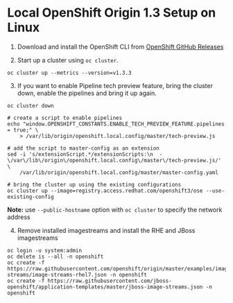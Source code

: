 # Local OpenShift Origin 1.3 Setup on Linux

1. Download and install the OpenShift CLI from [OpenShift GitHub Releases](https://github.com/openshift/origin/releases/tag/v1.3.3)

2. Start up a cluster using ```oc cluster```.

  ```
  oc cluster up --metrics --version=v1.3.3
  ```

3. If you want to enable Pipeline tech preview feature, bring the cluster down, enable the pipelines and bring it up again.

  ```
  oc cluster down

  # create a script to enable pipelines
  echo "window.OPENSHIFT_CONSTANTS.ENABLE_TECH_PREVIEW_FEATURE.pipelines = true;" \
      > /var/lib/origin/openshift.local.config/master/tech-preview.js

  # add the script to master-config as an extension
  sed -i 's/extensionScript.*/extensionScripts:\n  - \/var\/lib\/origin\/openshift.local.config\/master\/tech-preview.js/' \
      /var/lib/origin/openshift.local.config/master/master-config.yaml

  # bring the cluster up using the existing configurations
  oc cluster up --image=registry.access.redhat.com/openshift3/ose --use-existing-config
  ```

  __Note:__ use ```--public-hostname``` option with ```oc cluster``` to specify the network address

4. Remove installed imagestreams and install the RHE and JBoss imagestreams

  ```
  oc login -u system:admin
  oc delete is --all -n openshift
  oc create -f https://raw.githubusercontent.com/openshift/origin/master/examples/image-streams/image-streams-rhel7.json -n openshift
  oc create -f https://raw.githubusercontent.com/jboss-openshift/application-templates/master/jboss-image-streams.json -n openshift
  ```
